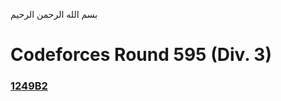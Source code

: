بسم الله الرحمن الرحيم
<br />
# Codeforces Round 595 (Div. 3)
### [1249B2](https://codeforces.com/contest/1249/problem/B2)
